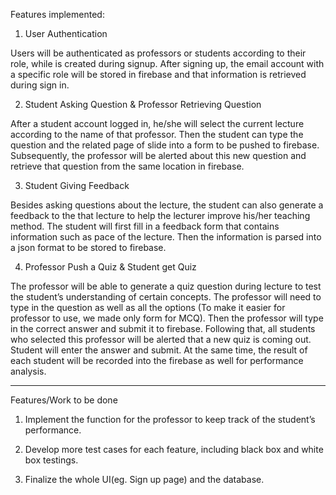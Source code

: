 Features implemented: 


1.	User Authentication

Users will be authenticated as professors or students according to their role, while is created during signup. After signing up, the email account with a specific role will be stored in firebase and that information is retrieved during sign in.


2.	Student Asking Question & Professor Retrieving Question

After a student account logged in, he/she will select the current lecture according to the name of that professor. Then the student can type the question and the related page of slide into a form to be pushed to firebase. Subsequently, the professor will be alerted about this new question and retrieve that question from the same location in firebase.


3.	Student Giving Feedback

 Besides asking questions about the lecture, the student can also generate a feedback to the that lecture to help the lecturer improve his/her teaching method. The student will first fill in a feedback form that contains information such as pace of the lecture. Then the information is parsed into a json format to be stored to firebase.


4.	Professor Push a Quiz & Student get Quiz

The professor will be able to generate a quiz question during lecture to test the student’s understanding of certain concepts. The professor will need to type in the question as well as all the options (To make it easier for professor to use, we made only form for MCQ). Then the professor will type in the correct answer and submit it to firebase. Following that, all students who selected this professor will be alerted that a new quiz is coming out. Student will enter the answer and submit. At the same time, the result of each student will be recorded into the firebase as well for performance analysis.

****************************************************************************************************************************************

Features/Work to be done

1.	Implement the function for the professor to keep track of the student’s performance. 

2.	Develop more test cases for each feature, including black box and white box testings. 

3.	Finalize the whole UI(eg. Sign up page) and the database. 
